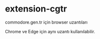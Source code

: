 # extension-cgtr
commodore.gen.tr için browser uzantıları

Chrome ve Edge için aynı uzantı kullanılabilir.
